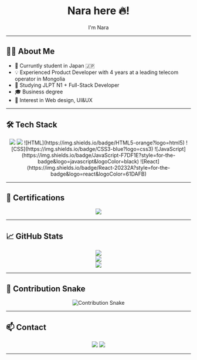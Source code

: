<h1 align="center">Nara here 🔥!</h1>

<p align="center">I'm Nara</p>

---

## 👨‍💻 About Me

- 💼 Curruntly student in Japan 🇯🇵  
- 💡 Experienced Product Developer with 4 years at a leading telecom operator in Mongolia 
- 🌱 Studying JLPT N1 + Full-Stack Developer  
- 🎓 Business degree 
- 🤖 Interest in Web design, UI&UX
---

## 🛠️ Tech Stack

<p align="center">
  <img src="https://img.shields.io/badge/HTML5-orange?logo=html5" />
  <img src="https://img.shields.io/badge/CSS3-blue?logo=css3" />
![HTML](https://img.shields.io/badge/HTML5-orange?logo=html5)
![CSS](https://img.shields.io/badge/CSS3-blue?logo=css3)
![JavaScript](https://img.shields.io/badge/JavaScript-F7DF1E?style=for-the-badge&logo=javascript&logoColor=black)
![React](https://img.shields.io/badge/React-20232A?style=for-the-badge&logo=react&logoColor=61DAFB)
</p>

---


## 🏅 Certifications

<p align="center">
  <img src="https://img.shields.io/badge/JLPT-N2-brightgreen?style=for-the-badge&logo=google-translate&logoColor=white" />
</p>

---

## 📈 GitHub Stats

<p align="center">
  <img src="https://github-readme-stats.vercel.app/api?username=znaraa&show_icons=true&theme=tokyonight" />
  <br/>
  <img src="https://github-readme-stats.vercel.app/api/top-langs/?username=znaraa&layout=compact&theme=tokyonight" />
  <br/>
  <img src="https://github-readme-streak-stats.herokuapp.com/?user=znaraa&theme=tokyonight" />
</p>

---

## 🐍 Contribution Snake

<p align="center">
  <img src="https://raw.githubusercontent.com/znaraa/znaraa/output/github-contribution-grid-snake.svg" alt="Contribution Snake" />
</p>

---

## 📫 Contact

<p align="center">
  <a href="https://remodo.cc"><img src="https://img.shields.io/badge/Website-remodo.cc-lightgrey?style=for-the-badge&logo=google-chrome&logoColor=white" /></a>
  <a href="mailto:narmandakh.zagdragchaa@gmail.com"><img src="https://img.shields.io/badge/Email-Contact-blue?style=for-the-badge&logo=gmail&logoColor=white" /></a>
</p>

---


